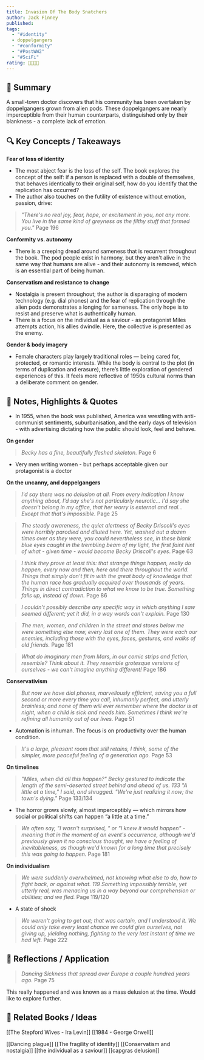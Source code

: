 ```yaml
---
title: Invasion Of The Body Snatchers
author: Jack Finney
published: 
tags:
  - "#identity"
  - doppelgangers
  - "#conformity"
  - "#PostWW2"
  - "#SciFi"
rating: 🌟🌟🌟🌟
---
```


## 📝 Summary  

A small-town doctor discovers that his community has been overtaken by doppelgangers grown from alien pods. These doppelgangers are nearly imperceptible from their human counterparts, distinguished only by their blankness - a complete lack of emotion.

## 🔍 Key Concepts / Takeaways  

**Fear of loss of identity**
- The most abject fear is the loss of the self. The book explores the concept of the self: if a person is replaced with a double of themselves, that behaves identically to their original self, how do you identify that the replication has occurred?
- The author also touches on the futility of existence without emotion, passion, drive:

> *"There's no real joy, fear, hope, or excitement in you, not any more. You live in the same kind of greyness as the filthy stuff that formed you."*
> Page 196

**Conformity vs. autonomy**
- There is a creeping dread around sameness that is recurrent throughout the book. The pod people exist in harmony, but they aren't alive in the same way that humans are alive - and their autonomy is removed, which is an essential part of being human.

**Conservatism and resistance to change**
- Nostalgia is present throughout; the author is disparaging of modern technology (e.g. dial phones) and the fear of replication through the alien pods demonstrates a longing for sameness. The only hope is to resist and preserve what is authentically human.
- There is a focus on the individual as a saviour - as protagonist Miles attempts action, his allies dwindle. Here, the collective is presented as the enemy.

**Gender & body imagery**
- Female characters play largely traditional roles — being cared for, protected, or romantic interests. While the body is central to the plot (in terms of duplication and erasure), there’s little exploration of gendered experiences of this. It feels more reflective of 1950s cultural norms than a deliberate comment on gender.


## 📌 Notes, Highlights & Quotes  

- In 1955, when the book was published, America was wrestling with anti-communist sentiments, suburbanisation, and the early days of television - with advertising dictating how the public should look, feel and behave.

**On gender**

>*Becky has a fine, beautifully fleshed skeleton.*
>	Page 6

- Very men writing women - but perhaps acceptable given our protagonist is a doctor

**On the uncanny, and doppelgangers**

>*I'd say there was no delusion at all. From every indication I know anything about, I'd say she's not particularly neurotic... I'd say she doesn't belong in my office, that her worry is external and real... Except that that's impossible.*
>	Page 25

>*The steady awareness, the quiet alertness of Becky Driscoll's eyes were horribly parodied and diluted here. Yet, washed out a dozen times over as they were, you could nevertheless see, in these blank blue eyes caught in the trembling beam of my light, the first faint hint of what - given time - would become Becky Driscoll's eyes*.
>	Page 63

>*I think they prove at least this: that strange things happen, really do happen, every now and then, here and there throughout the world. Things that simply don't fit in with the great body of knowledge that the human race has gradually acquired over thousands of years. Things in direct contradiction to what we know to be true. Something falls up, instead of down.*
>	Page 86

>*I couldn't possibly describe any specific way in which anything I saw seemed different; yet it did, in a way words can't explain.*
>	Page 130

>*The men, women, and children in the street and stores below me were something else now, every last one of them. They were each our enemies, including those with the eyes, faces, gestures, and walks of old friends.*
>	Page 181

>*What do imaginary men from Mars, in our comic strips and fiction, resemble? Think about it. They resemble grotesque versions of ourselves - we can't imagine anything different!*
>	Page 186


**Conservativism**

>*But now we have dial phones, marvellously efficient, saving you a full second or more every time you call, inhumanly perfect, and utterly brainless; and none of them will ever remember where the doctor is at night, when a child is sick and needs him. Sometimes I think we're refining all humanity out of our lives.*
	Page 51

 - Automation is inhuman. The focus is on productivity over the human condition.

>*It's a large, pleasant room that still retains, I think, some of the simpler, more peaceful feeling of a generation ago.*
>	Page 53


**On timelines**

>*"Miles, when did all this happen?" Becky gestured to indicate the length of the semi-deserted street behind and ahead of us. 133 "A little at a time," I said, and shrugged. "We're just realizing it now; the town's dying."*
>	Page 133/134

- The horror grows slowly, almost imperceptibly — which mirrors how social or political shifts can happen “a little at a time.”

>*We often say, "I wasn't surprised, " or "I knew it would happen" - meaning that in the moment of an event's occurrence, although we'd previously given it no conscious thought, we have a feeling of inevitableness, as though we'd known for a long time that precisely this was going to happen.*
>	Page 181

**On individualism**

>*We were suddenly overwhelmed, not knowing what else to do, how to fight back, or against what. 119 Something impossibly terrible, yet utterly real, was menacing us in a way beyond our comprehension or abilities; and we fled.*
>	Page 119/120

- A state of shock

>*We weren't going to get out; that was certain, and I understood it. We could only take every least chance we could give ourselves, not giving up, yielding nothing, fighting to the very last instant of time we had left.*
>	Page 222


## 🧠 Reflections / Application  

>*Dancing Sickness that spread over Europe a couple hundred years ago.*
>	Page 75

This really happened and was known as a mass delusion at the time. Would like to explore further.
## 🔗 Related Books / Ideas  
[[The Stepford Wives - Ira Levin]]
[[1984 - George Orwell]]

[[Dancing plague]]
[[The fragility of identity]]
[[Conservatism and nostalgia]]
[[the individual as a saviour]]
[[capgras delusion]]
